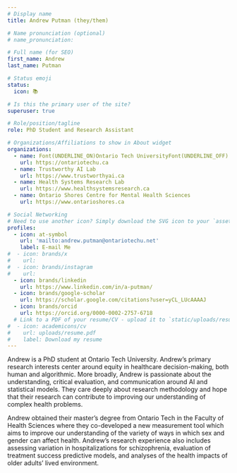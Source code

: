 ```yaml
---
# Display name
title: Andrew Putman (they/them)

# Name pronunciation (optional)
# name_pronunciation:

# Full name (for SEO)
first_name: Andrew
last_name: Putman

# Status emoji
status:
  icon: 📚

# Is this the primary user of the site?
superuser: true

# Role/position/tagline
role: PhD Student and Research Assistant

# Organizations/Affiliations to show in About widget
organizations:
  - name: Font(UNDERLINE_ON)Ontario Tech UniversityFont(UNDERLINE_OFF)
    url: https://ontariotechu.ca
  - name: Trustworthy AI Lab
    url: https://www.trustworthyai.ca
  - name: Health Systems Research Lab
    url: https://www.healthsystemsresearch.ca
  - name: Ontario Shores Centre for Mental Health Sciences
    url: https://www.ontarioshores.ca

# Social Networking
# Need to use another icon? Simply download the SVG icon to your `assets/media/icons/` folder.
profiles:
  - icon: at-symbol
    url: 'mailto:andrew.putman@ontariotechu.net'
    label: E-mail Me
#  - icon: brands/x
#    url: 
#  - icon: brands/instagram
#    url: 
  - icon: brands/linkedin
    url: https://www.linkedin.com/in/a-putman/
  - icon: brands/google-scholar
    url: https://scholar.google.com/citations?user=yCL_LUcAAAAJ
  - icon: brands/orcid
    url: https://orcid.org/0000-0002-2757-6718
  # Link to a PDF of your resume/CV - upload it to `static/uploads/resume.pdf`
#  - icon: academicons/cv
#    url: uploads/resume.pdf
#    label: Download my resume
---
```


Andrew is a PhD student at Ontario Tech University. Andrew’s primary research interests center around equity in healthcare decision-making, both human and algorithmic. More broadly, Andrew is passionate about the understanding, critical evaluation, and communication around AI and statistical models. They care deeply about research methodology and hope that their research can contribute to improving our understanding of complex health problems.

Andrew obtained their master’s degree from Ontario Tech in the Faculty of Health Sciences where they co-developed a new measurement tool which aims to improve our understanding of the variety of ways in which sex and gender can affect health. Andrew’s research experience also includes assessing variation in hospitalizations for schizophrenia, evaluation of treatment success predictive models, and analyses of the health impacts of older adults’ lived environment.
